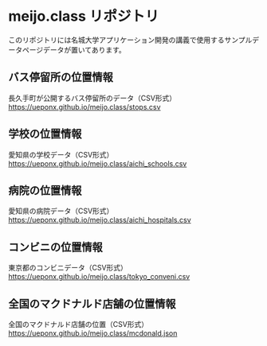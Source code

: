 # meijo.class リポジトリ
このリポジトリには名城大学アプリケーション開発の講義で使用するサンプルデータページデータが置いてあります。

## バス停留所の位置情報

長久手町が公開するバス停留所のデータ（CSV形式）
https://ueponx.github.io/meijo.class/stops.csv

## 学校の位置情報

愛知県の学校データ（CSV形式）
https://ueponx.github.io/meijo.class/aichi_schools.csv

## 病院の位置情報

愛知県の病院データ（CSV形式）
https://ueponx.github.io/meijo.class/aichi_hospitals.csv

## コンビニの位置情報

東京都のコンビニデータ（CSV形式）
https://ueponx.github.io/meijo.class/tokyo_conveni.csv

## 全国のマクドナルド店舗の位置情報

全国のマクドナルド店舗の位置（CSV形式）
https://ueponx.github.io/meijo.class/mcdonald.json
